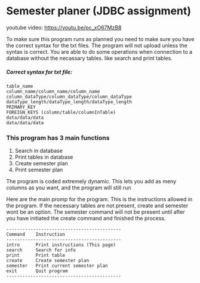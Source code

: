 # Semester planer (JDBC assignment)

youtube video: https://youtu.be/pc_xO67MzB8

To make sure this program runs as planned you need to make sure you have the correct syntax for the txt files. The program will not upload unless the syntax is correct. 
You are able to do some operations when connection to a database without the necassary tables. like search and print tables. 

##### Correct syntax for txt file:

    table_name
    column_name/column_name/column_name
    column_dataType/column_dataType/column_dataType
    dataType_length/dataType_length/dataType_length
    PRIMARY_KEY
    FOREIGN_KEYS (column/table/columnInTable)
    data/data/data
    data/data/data
    
### This program has 3 main functions 
1. Search in database
2. Print tables in database
3. Create semester plan
4. Print semester plan

The program is coded extremely dynamic. This lets you add as meny columns as you want, and the program will still run 
 
Here are the main promp for the program. This is the instructions allowed in the program. 
If the necessary tables are not present, create and semester wont be an option. The semester command will not be present until after you have initiated the create command and finished the process. 
 
    -------------------------------------------
    Command    Instruction              
    -------------------------------------------
    intro      Print instructions (This page)
    search     Search for info          
    print      Print table              
    create     Create semester plan     
    semester   Print current semester plan
    exit       Quit program             
    -------------------------------------------
